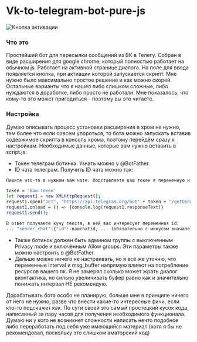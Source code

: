 # Vk-to-telegram-bot-pure-js

![Кнопка активации](https://i.imgur.com/0pJgpb2.png)
### Что это
Простейший бот для пересылки сообщений из ВК в Телегу. Собран в виде расширения для google chrome, который полностью работает на обычном js. Работает на активной странице диалога. На поле для ввода появляется кнопка, при актиации которой запускается скрипт. Мне нужно было максимально простое решение и как можно скорей. Остальные варианты что я нашёл либо слишком сложные, либо нуждаются в доработке, либо просто не работали. Мне показалось, что кому-то это может пригодиться - поэтому вы это читаете.

### Настройка
Думаю описывать процесс установки расширения в хром не нужно, тем более что если совсем упороться, то бота можно запускать вставив содержимое скрипта в консоль хрома, поэтому перейдём сразу к настройкам. Необходимые данные, которые вам нужно вставить в script.js:
- Токен телеграм ботинка. Узнать можно у @BotFather.
- ID чата телеграм. Получить ID чата можно так:
```sh
Пишите что-то в нужном вам чате. Подставляете ваш токен в переменную и выполняете весь код в консоли разработчика хрома:

token = 'Ваш:токен'
let request1 = new XMLHttpRequest();
request1.open("GET", "https://api.telegram.org/bot" + token + "/getUpdates?", true);
request1.onload = () => {console.log(request1.responseText)}
request1.send();

В ответ получаете кучу текста, в ней вас интересует переменная id:
... "sender_chat":{"id":-вашchatid, ... (обязательно с минусом вначале)
```
- Также ботинок должен быть админом группы с выключенным Privacy mode и включённым Allow groups. Эти параметры также можно настроить в @BotFather.
- Дальше можно ничего не настраивать, но я всё же уточню, что переменные interval и msg_buffer напрямую влияют на потребление ресурсов вашего пк. Я не замерял сколько может жрать диалог вконтактика, но сильно увеличивать буфер равно как и значительно понижать интервал НЕ рекомендую.

Дорабатывать бота особо не планирую, больше мне в принципе ничего от него не нужно, разве что внести какие-то интересные фичи, если кто-то подскажет как. По сути своей это самый простецкий кусок кода, написанный за пару часов для получения необходимого функционала. Думаю ни у кого не возникнет сложности написать нечто подобное либо переработать под себя уже имеющийся материал (хотя я бы не рекомендовал, поскольку это слишком аматорский код)
